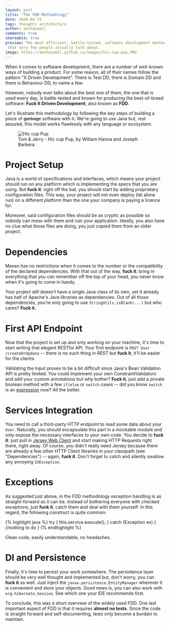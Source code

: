 ```yaml
---
layout: post
title: "The FDD Methodology"
date: 2020-04-15
tags: thoughts architecture
author: amihaiemil
comments: true
shareable: true
preview: The most efficient, battle-tested, software development methodology
 that very few people actually talk about.
image: https://amihaiemil.github.io/images/hic-cup-pup.PNG
---
```


When it comes to software development, there are a number of well-known ways of
building a product. For some reason, all of their names follow the pattern "X Driven Development".
There is Test DD, there is Domain DD and there is Behaviour DD, to name a few.

However, nobody ever talks about the best one of them, the one that is used every day,
is battle-tested and known for producing the best-of-breed software: **Fuck It Driven Development**, also known as **FDD**.

Let's illustrate this methodology by following the key steps of building a piece of <strike>garbage</strike> software with it. We're going to use Java but, rest assured, this model works flawlessly with any language or ecosystem.

<figure class="articleimg">
 <img src="{{page.image}}" alt="Hic cup Pup">
 <figcaption>
 Tom & Jerry - Hic cup Pup, by  William Hanna and Joseph Barbera
 </figcaption>
</figure>

# Project Setup

Java is a world of specifications and interfaces, which means your project should run on any
platform which is implementing the specs that you are using. But **fuck it**: right off the bat,
you should start by adding proprietary configuration files. This way, your project will
not even deploy (let alone run) on a different platform than the one your company is paying a licence for.

Moreover, said configuration files should be as cryptic as possible so nobody can mess with them and ruin your application. Ideally, you also have no clue what those files are doing, you just copied them from an older project.

# Dependencies

Maven has no restrictions when it comes to the number or the compatibility of the declared dependencies. With that out of the way, **fuck it**: bring in everything that you can remember
off the top of your head, you never know when it's going to come in handy.

Your project still doesn't have a single Java class of its own, yet it already has half of Apache's Java libraries as dependencies. Out of all those dependencies, you're only going to use ``StringUtils.isBlank(...)`` but who cares? **Fuck it.**

# First API Endpoint

Now that the project is set up and only working on your machine, it's time to start writing that
elegant RESTful API. Your first endpoint is ``POST User /createOrUpdate`` -- there is no such thing in REST but **fuck it**, it'll be easier for the clients.

Validating the Input proves to be a bit difficult since Java's Bean Validation API is pretty limited. You could implement your own ConstraintValidators and add your custom annotations but why bother? **Fuck it**, just add a private boolean method with a few ``if/else`` or ``switch`` cases -- did you know ``switch`` is an [expression](https://blog.codefx.org/java/switch-expressions/) now? All the better.

# Services Integration

You need to call a third-party HTTP endpoint to read some data about your ``User``. Naturally,
you should encapsulate this part in a mockable module and only expose the necessary interfaces to your own code. You decide to **fuck it**: just pull in [Jersey Web Client](https://eclipse-ee4j.github.io/jersey.github.io/documentation/latest/client.html) and start making HTTP Requests right there, right away. Of course, you didn't really need Jersey because there are already a few other HTTP Client libraries in your classpath (see "Dependencies") -- again, **fuck it**. Don't forget to catch and silently swallow any annoying ``IOException``.

# Exceptions

As suggested just above, in the FDD methodology exception handling is as straight-forward as it can be. Instead of bothering everyone with checked exceptions, just **fuck it**, catch them and deal with them yourself. In this regard, the following construct is quite common:

{% highlight java %}
try {
    this.service.execute();
} catch (Exception ex) {
    //nothing to do
}
{% endhighlight %}

Clean code, easily understandable, no headaches.

# DI and Persistence

Finally, it's time to persist your work somewhere. The persistence layer should be very well thought and implemented but, don't worry, you can **fuck it** as well. Just inject the ``javax.persistence.EntityManager`` wherever it is convenient and store your objects. Good news is, you can also work with ``org.hibernate.Session``. See which one your IDE recommends first.

To conclude, this was a short overview of the widely used FDD. One last important aspect of FDD
is that it requires **almost no tests**. Since the code is straight forward and self-documenting, tests only become a burdain to maintain.
